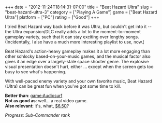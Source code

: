 +++
date = "2012-11-24T18:14:31-07:00"
title = "Beat Hazard Ultra"
slug = "beat-hazard-ultra-3"
category = ["Playing A Game"]
game = ["Beat Hazard Ultra"]
platform = ["PC"]
rating = ["Good"]
+++

I tried Beat Hazard way back before it was Ultra, but couldn't get into it -- the Ultra expansion/DLC really adds a lot to the moment-to-moment gameplay variety, such that it can stay exciting over lengthy songs.  (Incidentally, I also have a much more interesting playlist to use, now.)

Beat Hazard's action-heavy gameplay makes it a lot more engaging than other schlocky based-on-your-music games, and the musical factor also gives it an edge over a largely-stale space shooter genre.  The explosive visual presentation doesn't hurt, either ... except when the screen gets too busy to see what's happening.

With well-paced enemy variety and your own favorite music, Beat Hazard (Ultra) can be great fun when you've got some time to kill.

<b>Better than</b>: <game:Audiosurf>  
<b>Not as good as</b>: well... a real video game.  
<b>Also relevant</b>: it's, what, <a href="http://store.steampowered.com/sub/8500">$6.50</a>?

<i>Progress: Sub-Commander rank</i>
